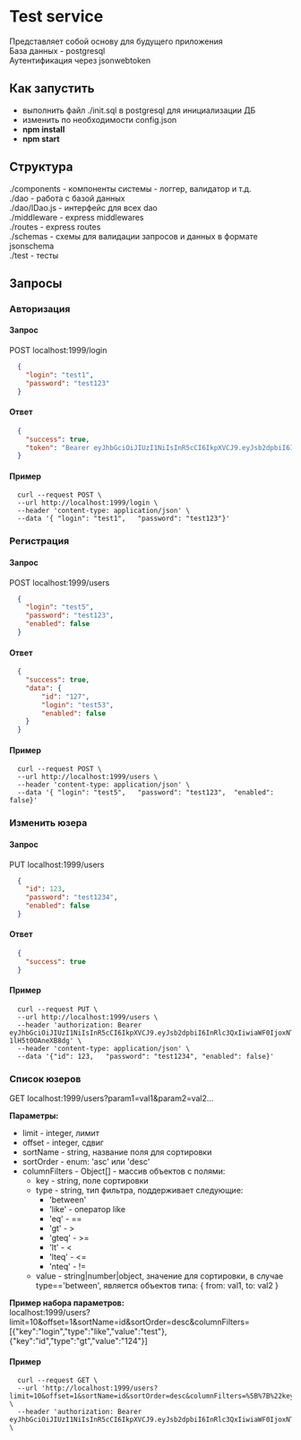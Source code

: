 # Test service
Представляет собой основу для будущего приложения  
База данных - postgresql  
Аутентификация через jsonwebtoken
## Как запустить
- выполнить файл  ./init.sql в postgresql для инициализации ДБ
- изменить по необходимости config.json
- **npm install**
- **npm start**
## Структура
./components - компоненты системы - логгер, валидатор и т.д.  
./dao - работа с базой данных  
./dao/IDao.js - интерфейс для всех dao  
./middleware - express middlewares  
./routes - express routes  
./schemas - схемы для валидации запросов и данных в формате jsonschema  
./test - тесты  

## Запросы

### **Авторизация**

#### Запрос

POST localhost:1999/login

```json
  {
    "login": "test1",
    "password": "test123"
  }
```

#### Ответ

```json
  {
    "success": true,
    "token": "Bearer eyJhbGciOiJIUzI1NiIsInR5cCI6IkpXVCJ9.eyJsb2dpbiI6InRlc3QxIiwiaWF0IjoxNTgzNjA1MTU1LCJleHAiOjE1ODM2MTExNTV9.x_P_DCiIc6d3IRWHOMI2InPM9sP-1lH5t0OAneXB8dg"
  }
```

#### Пример

```curl
  curl --request POST \
  --url http://localhost:1999/login \
  --header 'content-type: application/json' \
  --data '{	"login": "test1",	"password": "test123"}'
```

### **Регистрация**

#### Запрос

POST localhost:1999/users

```json
  {
    "login": "test5",
    "password": "test123",
    "enabled": false
  }
```

#### Ответ

```json
  {
    "success": true,
    "data": {
        "id": "127",
        "login": "test53",
        "enabled": false
    }
  }
```

#### Пример

```curl
  curl --request POST \
  --url http://localhost:1999/users \
  --header 'content-type: application/json' \
  --data '{	"login": "test5",	"password": "test123",	"enabled": false}'
```

### **Изменить юзера**

#### Запрос

PUT localhost:1999/users

```json
  {
    "id": 123,
    "password": "test1234",
    "enabled": false
  }
```

#### Ответ

```json
  {
    "success": true
  }
```

#### Пример

```curl
  curl --request PUT \
  --url http://localhost:1999/users \
  --header 'authorization: Bearer eyJhbGciOiJIUzI1NiIsInR5cCI6IkpXVCJ9.eyJsb2dpbiI6InRlc3QxIiwiaWF0IjoxNTgzNjA1MTU1LCJleHAiOjE1ODM2MTExNTV9.x_P_DCiIc6d3IRWHOMI2InPM9sP-1lH5t0OAneXB8dg' \
  --header 'content-type: application/json' \
  --data '{"id": 123,	"password": "test1234",	"enabled": false}'
```

### **Список юзеров**

GET localhost:1999/users?param1=val1&param2=val2...

**Параметры:**

- limit - integer, лимит
- offset - integer, сдвиг
- sortName - string, название поля для сортировки
- sortOrder - enum: 'asc' или 'desc'
- columnFilters - Object[] - массив объектов с полями:
  - key - string, поле сортировки
  - type - string, тип фильтра, поддерживает следующие:
    - 'between'
    - 'like' - оператор like
    - 'eq' - ==
    - 'gt' - >
    - 'gteq' - >=
    - 'lt' - <
    - 'lteq' - <=
    - 'nteq' - !=
  - value - string|number|object, значение для сортировки, в случае type=='between', является объектов типа: { from: val1, to: val2 }

**Пример набора параметров:**  
localhost:1999/users?limit=10&offset=1&sortName=id&sortOrder=desc&columnFilters=[{"key":"login","type":"like","value":"test"},{"key":"id","type":"gt","value":"124"}]

#### Пример

```curl
  curl --request GET \
  --url 'http://localhost:1999/users?limit=10&offset=1&sortName=id&sortOrder=desc&columnFilters=%5B%7B%22key%22%3A%22login%22%2C%22type%22%3A%22like%22%2C%22value%22%3A%22test%22%7D%2C%7B%22key%22%3A%22id%22%2C%22type%22%3A%22gt%22%2C%22value%22%3A%22124%22%7D%5D' \
  --header 'authorization: Bearer eyJhbGciOiJIUzI1NiIsInR5cCI6IkpXVCJ9.eyJsb2dpbiI6InRlc3QxIiwiaWF0IjoxNTgzNjAzOTYwLCJleHAiOjE1ODM2MDk5NjB9.gI93LDKvJkAt3wghKCpOEATGXeCsEsp2F0JqpzH3FsQ' \
```